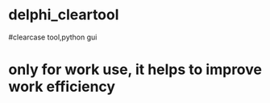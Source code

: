 # delphi_cleartool
#clearcase tool,python gui
# only for work use, it helps to improve work efficiency